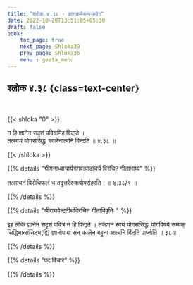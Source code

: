 ```yaml
---
title: "श्लोक ४.३८ - ज्ञानकर्मसन्यसयोग"
date: 2022-10-20T13:51:05+05:30
draft: false
book:
    toc_page: true
    next_page: Shloka39
    prev_page: Shloka36
    menu : geeta_menu
---
```




## श्लोक ४.३८ {class=text-center}

<br/>

{{< shloka  "0"  >}}

न हि ज्ञानेन सदृशं पवित्रमिह विद्यते ।  
तत्स्वयं योगसंसिद्धः कालेनात्मनि विन्दति ॥ ४.३८ ॥

{{< /shloka >}}



{{% details "श्रीमन्मध्वाचार्यभगवत्पादाचर्य विरचित  गीताभाष्य" %}}

तत्साधनं विरोधिफलं च तदुत्तरैरुक्त्वोपसंहरति। ॥ ४.३८/९ ॥

{{% /details %}}



{{% details "श्रीराघवेन्द्रतीर्थविरचित गीताविवृतिः " %}}

इह लोके ज्ञानेन सदृशं पवित्रं न हि विद्यते । तज्ज्ञानं स्वयं योगसंसिद्धः
योगविषये सम्यक्‌ सिद्धिमान्संसिद्भ(द्वि) ज्ञानोपायः सन्‌ कालेन बहुना आत्मनि
विंदति प्राप्नोति ॥ ३८॥

{{% /details %}}



{{% details "पद विचार" %}}


{{% /details %}}
